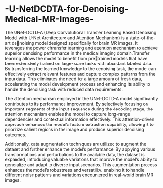 # -U-NetDCDTA-for-Denoising-Medical-MR-Images-

The UNet-DCTD-A (Deep Convolutional Transfer Learning Based Denoising Model with U-Net Architecture and Attention Mechanism) is a 
state-of-the-art denoising model designed specifically for brain MR images. It leverages the power oftransfer learning and attention 
mechanism to achieve superior denoising performance in the medical imaging domain.Transfer learning allows the model to benefit from 
pretrained models that have been extensively trained on large-scale tasks with abundant labeled data. By transferring the learned 
knowledge to the denoising task, the model can effectively extract relevant features and capture complex patterns from the input
data. This eliminates the need for a large amount of fresh data, accelerating the model development process and enhancing its ability 
to handle the denoising task with reduced data requirements.

The attention mechanism employed in the UNet-DCTD-A model significantly contributes to its performance improvement. By selectively focusing on 
important segments of the input sequence during the decoding stage, the attention mechanism enables the model to capture long-range dependencies 
and contextual information effectively. This attention-driven approach enhances the model’s feature extraction capability, allowing it to prioritize 
salient regions in the image and produce superior denoising outcomes.

Additionally, data augmentation techniques are utilized to augment the dataset and further enhance the model’s performance. 
By applying various transformations and perturbations to the available data, the dataset is expanded, introducing valuable
variations that improve the model’s ability to generalize and adapt to diverse input scenarios. This augmentation process 
enhances the model’s robustness and versatility, enabling it to handle different noise patterns and variations encountered 
in real-world brain MR images.
